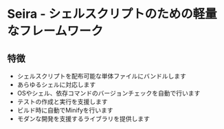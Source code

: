 # Seira - シェルスクリプトのための軽量なフレームワーク

## 特徴

- シェルスクリプトを配布可能な単体ファイルにバンドルします
- あらゆるシェルに対応します
- OSやシェル、依存コマンドのバージョンチェックを自動で行います
- テストの作成と実行を支援します
- ビルド時に自動でMinifyを行います
- モダンな開発を支援するライブラリを提供します
